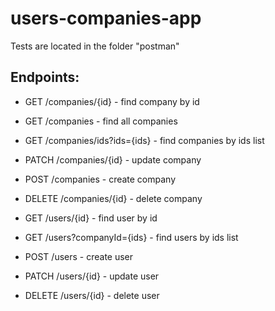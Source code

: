 # users-companies-app

Tests are located in the folder "postman"

## Endpoints:

 - GET /companies/{id} - find company by id
 - GET /companies - find all companies
 - GET /companies/ids?ids={ids} - find companies by ids list
 - PATCH /companies/{id} - update company
 - POST /companies - create company
 - DELETE /companies/{id} - delete company

 - GET /users/{id} - find user by id
 - GET /users?companyId={ids} - find users by ids list
 - POST /users - create user
 - PATCH /users/{id} - update user
 - DELETE /users/{id} - delete user
